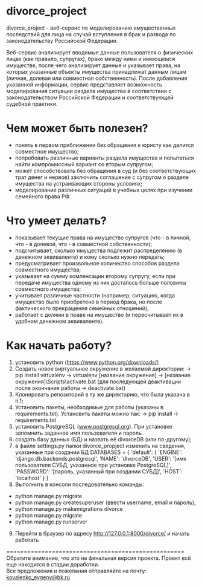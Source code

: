 # divorce_project
divorce_project - веб-сервис по моделированию имущественных последствий для лица
на случай вступления в брак и развода по законодательству Российской Федерации.

Веб-сервис анализирует вводимые данные пользователя о физических лицах (как правило, супругах), 
браке между ними и имеющемся имуществе, после чего анализирует данные и указывает права, на которых 
указанные объекты имущества принадлежат данным лицам (личная, долевая или совместная собственность). 
После добавления указанной информации, сервис представляет возможность моделирования ситуации раздела имущества
 в соответствии с законодательством Российской Федерации и соответствующей судебной практики. 


# Чем может быть полезен?
  * понять в первом приближении без обращения к юристу как делится совместное имущество;
  * попробовать различные варианты раздела имущества и попытаться найти компромиссный вариант со вторым супругом;
  * может способствовать без обращения в суд (и без соответствующих трат денег и нервов) заключить соглашение с супругом о разделе имущества на устраивающих стороны условиях;
  * моделирование различных ситуаций в учебных целях при изучении семейного права РФ.

# Что умеет делать?
  * показывает текущие права на имущество супругов (что - в личной, что - в долевой, что - в совместной собственности);
  * подсчитывает, сколько имущества подлежит распределению (в денежном эквиваленте) и кому сколько нужно передать;
  * предусматривает произвольное количество способов раздела совместного имущества;
  * указывает на сумму компенсации второму супругу, если при передаче имущества одному из них досталось больше половины совместного имущества;
  * учитывает различные частности (например, ситуацию, когда имущество было приобретено в период брака, но после фактического прекращения семейных отношений);
  * работает с долями в праве на имущество (и пересчитывает их в удобном денежном эквиваленте).
 
# Как начать работу?
1) установить python (https://www.python.org/downloads/)
2) Создать новое виртуальное окружение в желаемой директории:
 -> pip install virtualenv
 -> virtualenv [название окружения]
 -> [название окружения]\Scripts\activate.bat (для последующей деактивации после окончания работы -> deactivate.bat)
3) Клонировать репозиторий в ту же директорию, что была указана в п.1;
4) Установить пакеты, необходимые для работы (указаны в requirements.txt).
Установить пакеты можно так: 
-> pip install -r requirements.txt 
5) установить PostgreSQL (www.postgresql.org). При установке запомнить заданное имя пользователя и пароль.
6) создать базу данных (БД) и назвать её divorceDB (или по-другому);
7) в файле settings.py папки divorce_propject изменить на сведения, указанные при создании БД
DATABASES = {
    'default': {
        'ENGINE': 'django.db.backends.postgresql',
        'NAME': 'divorceDB',
        'USER': '[имя пользователя СУБД, указанное при установке PostgreSQL]',
        'PASSWORD': '[пароль, указанный при создании СУБД]',
        'HOST': 'localhost'
    }
}
8) Выполнить в консоли последовательно команды:
- python manage.py migrate
- python manage.py createsuperuser (ввести username, email и пароль);
- python manage.py makemigrations divorce
- python manage.py migrate
- python manage.py runserver
9) Перейти в браузер по адресу http://127.0.0.1:8000/divorce/ и начать работать

===================================================<br/>
Обратите внимание, что это не финальная версия проекта. Проект всё еще находится в стадии доработки.<br/>
Все предложения и пожелания отправляйте на почту: kovalenko_evgeny@bk.ru